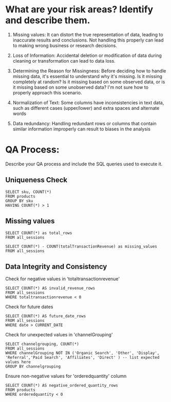 # What are your risk areas? Identify and describe them.
1) Missing values:
   It can distort the true representation of data, leading to inaccurate results and conclusions. Not handling this properly can lead to making wrong business or research decisions.

2) Loss of Information:
   Accidental deletion or modification of data during cleaning or transformation can lead to data loss.

3) Determining the Reason for Missingness:
    Before deciding how to handle missing data, it's essential to understand why it's missing. Is it missing completely at random? Is it missing based on some observed data, or is it      missing based on some unobserved data? I'm not sure how to properly approach this scenario.

4) Normalization of Text:
   Some columns have inconsistencies in text data, such as different cases (upper/lower) and extra spaces and alternate words

5) Data redundancy:
   Handling redundant rows or columns that contain similar information improperly can result to biases in the analysis



# QA Process:
Describe your QA process and include the SQL queries used to execute it.

## Uniqueness Check 
```
SELECT sku, COUNT(*)
FROM products
GROUP BY sku
HAVING COUNT(*) > 1
```

## Missing values
```
SELECT COUNT(*) as total_rows
FROM all_sessions
```
```
SELECT COUNT(*) - COUNT(totalTransactionRevenue) as missing_values
FROM all_sessions
```
## Data Integrity and Consistency

Check for negative values in 'totaltransactionrevenue'
```
SELECT COUNT(*) AS invalid_revenue_rows
FROM all_sessions
WHERE totaltransactionrevenue < 0
```
Check for future dates
```
SELECT COUNT(*) AS future_date_rows
FROM all_sessions
WHERE date > CURRENT_DATE
```
Check for unexpected values in 'channelGrouping'
```
SELECT channelgrouping, COUNT(*) 
FROM all_sessions
WHERE channelGrouping NOT IN ('Organic Search', 'Other', 'Display', 'Referral','Paid Search', 'Affiliates', 'Direct' ) -- list expected values here
GROUP BY channelgrouping
```
Ensure non-negative values for 'orderedquantity' column
```
SELECT COUNT(*) AS negative_ordered_quantity_rows
FROM products
WHERE orderedquantity < 0
```


